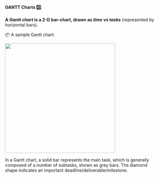 <div id="title">

#### GANTT Charts :three:

</div>

<div id="body">

**A _Gantt chart_ is a 2-D bar-chart, drawn as _time vs tasks_** (represented by horizontal bars).

<tip-box>

:package: A sample Gantt chart:

<img src="{{baseUrl}}/projectPlanning/ganttCharts/images/gantt.png" height="360" />
<p/>

</tip-box>

In a Gantt chart, a solid bar represents the main task, which is generally composed of a number of subtasks, shown as grey bars. The diamond shape indicates an important deadline/deliverable/milestone.

</div>

<div id="extras">
</div>